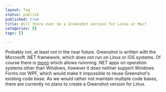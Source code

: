 ```yaml
---
layout: faq
status: publish
published: true
title: Will there ever be a Greenshot version for Linux or Mac?
categories: []
tags: []

---
```

<p>Probably not, at least not in the near future. Greenshot is written with the Microsoft .NET framework, which does not run on Linux or iOS systems. Of course there is <a href="http://www.mono-project.com/" title="mono">mono</a> which allows runnning .NET apps on operation systems other than Windows, however it does neither support Windows Forms nor WPF, which would make it impossible to reuse Greenshot's existing code base. As we would rather not maintain multiple code bases, there are currently no plans to create a Greenshot version for Linux.</p>
